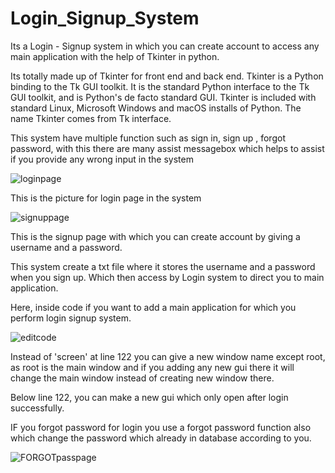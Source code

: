 # Login_Signup_System
Its  a Login - Signup system in which you can create account to access any main application with the help of Tkinter in python.

Its totally made up of Tkinter for front end and back end.
Tkinter is a Python binding to the Tk GUI toolkit. It is the standard Python interface to the Tk GUI toolkit, and is Python's de facto standard GUI. Tkinter is included with standard Linux, Microsoft Windows and macOS installs of Python. The name Tkinter comes from Tk interface.

This system have multiple function such as sign in, sign up , forgot password, with this there are many assist messagebox which helps to assist if you provide any wrong input in the system

![loginpage](https://github.com/Pranluis/Login_Signup_System/assets/95604793/d9e471a3-5410-415f-a30b-469279707b7b)

This is the picture for login page in the system

![signuppage](https://github.com/Pranluis/Login_Signup_System/assets/95604793/fd7a624c-5409-4f0a-b55a-ca2c6ac565f3)

This is the signup page with which you can create account by giving a username and a password.

This system create a txt file where it stores the username and a password when you sign up. Which then access by Login system to direct you to main application.

Here, inside code if you want to add a main application for which you perform login signup system.


![editcode](https://github.com/Pranluis/Login_Signup_System/assets/95604793/7bfa36cb-cef5-4093-9912-0ae0abc4a4bb)

Instead of 'screen' at line 122 you can give a new window name except root, as root is the main window and if you adding any new gui there it will change the main window instead of creating new window there.

Below line 122, you can make a new gui which only open after login successfully.



IF you forgot password for login you use a forgot password function also which change the password which already in database according to you.

![FORGOTpasspage](https://github.com/Pranluis/Login_Signup_System/assets/95604793/c8c47339-8763-472b-8368-d0dc7c443753)



